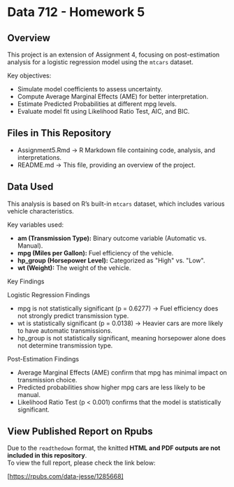 # Data 712 - Homework 5

## Overview
This project is an extension of Assignment 4, focusing on post-estimation analysis for a logistic regression model using the `mtcars` dataset.  

Key objectives:  

- Simulate model coefficients to assess uncertainty.
- Compute Average Marginal Effects (AME) for better interpretation.
- Estimate Predicted Probabilities at different mpg levels.
- Evaluate model fit using Likelihood Ratio Test, AIC, and BIC.

## Files in This Repository  
- Assignment5.Rmd -> R Markdown file containing code, analysis, and interpretations.  
- README.md -> This file, providing an overview of the project.  

## Data Used  

This analysis is based on R’s built-in `mtcars` dataset, which includes various vehicle characteristics.  

Key variables used:  

- **am (Transmission Type):** Binary outcome variable (Automatic vs. Manual).  
- **mpg (Miles per Gallon):** Fuel efficiency of the vehicle.  
- **hp_group (Horsepower Level):** Categorized as "High" vs. "Low".  
- **wt (Weight):** The weight of the vehicle.  

Key Findings

Logistic Regression Findings
- mpg is not statistically significant (p = 0.6277) -> Fuel efficiency does not strongly predict transmission type.
- wt is statistically significant (p = 0.0138) -> Heavier cars are more likely to have automatic transmissions.
- hp_group is not statistically significant, meaning horsepower alone does not determine transmission type.

Post-Estimation Findings
- Average Marginal Effects (AME) confirm that mpg has minimal impact on transmission choice.
- Predicted probabilities show higher mpg cars are less likely to be manual.
- Likelihood Ratio Test (p < 0.001) confirms that the model is statistically significant.

## View Published Report on Rpubs

Due to the `readthedown` format, the knitted **HTML and PDF outputs are not included in this repository**.  
To view the full report, please check the link below:

[https://rpubs.com/data-jesse/1285668]
